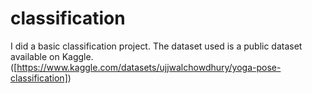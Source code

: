 # classification

I did a basic classification project.
The dataset used is a public dataset available on Kaggle.([https://www.kaggle.com/datasets/ujjwalchowdhury/yoga-pose-classification])
